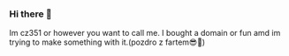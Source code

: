 ### Hi there 👋
Im cz351 or however you want to call me. I bought a domain or fun amd im trying to make something with it.(pozdro z fartem😎🤙)

